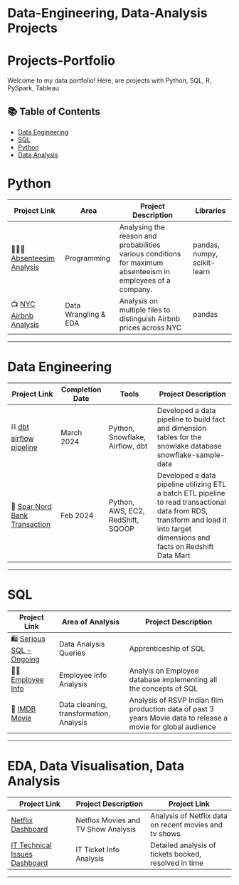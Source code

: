 # Data-Engineering, Data-Analysis Projects


# Projects-Portfolio

Welcome to my data portfolio! Here, are projects with Python, SQL, R, PySpark, Tableau

## 📚 Table of Contents
- [Data Engineering](#data-engineering)
- [SQL](#sql)
- [Python](#python)
- [Data Analysis](#EDA-DataVisualisation-Data-Analysis)


# Python

| Project Link | Area | Project Description | Libraries |    
|---|---|---|---|
| 👩🏻‍💻 [Absenteesim Analysis](https://github.com/sarathchandrikak/Absenteeism-Analysis) | Programming | Analysing the reason and probabilities various conditions for maximum absenteeism in employees of a company. | pandas, numpy, scikit-learn | 
| 📺 [NYC Airbnb Analysis](https://github.com/sarathchandrikak/Data-Analysis-Projects/tree/main/NYC%20Airbnb%20Data%20Analysis) |   Data Wrangling & EDA | Analysis on multiple files to distinguish Airbnb prices across NYC | pandas |

***

# Data Engineering

| Project Link | Completion Date | Tools | Project Description | 
|---|---|---|---|
| ⛓ [dbt airflow pipeline](https://github.com/sarathchandrikak/Data-Projects/tree/main/dbt-airflow-pipeline) | March 2024| Python, Snowflake, Airflow, dbt | Developed a data pipeline to build fact and dimension tables for the snowlake database snowflake-sample-data |
| 🏦 [Spar Nord Bank Transaction](https://github.com/sarathchandrikak/ETL-Bank-Transcation) | Feb 2024 | Python, AWS, EC2, RedShift, SQOOP | Developed a data pipeline utilizing ETL a batch ETL pipeline to read transactional data from RDS, transform and load it into target dimensions and facts on Redshift Data Mart |

***

# SQL

| Project Link | Area of Analysis | Project Description | 
|---|---|---|
| 🛍 [Serious SQL - Ongoing](https://github.com/sarathchandrikak/Serious-SQL) | Data Analysis Queries | Apprenticeship of SQL | 
| 👩‍💼 [Employee Info](https://github.com/sarathchandrikak/sql-data-analysis/tree/main/Employee%20Info%20Case%20Study) | Employee Info Analysis | Analyis on Employee database implementing all the concepts of SQL | 
| 🎦 [IMDB Movie](https://github.com/sarathchandrikak/ImDb-Data-Analysis) | Data cleaning, transformation, Analysis | Analysis of RSVP Indian film production data of past 3 years Movie data to release a movie for global audience | 

***

# EDA, Data Visualisation, Data Analysis

| Project Link | Project Description | Project Link |
|---|---|---|
| [Netflix Dashboard](https://public.tableau.com/app/profile/sarath.chandrika.k/viz/NetflixDashboard_17158614919520/NetflixDashboard) | Netflox Movies and TV Show Analysis | Analysis of Netflix data on recent movies and tv shows |
| [IT Technical Issues Dashboard](https://public.tableau.com/app/profile/sarath.chandrika.k/viz/OnyxDataMayChallenge/Dashboard1) | IT Ticket Info Analysis | Detailed analysis of tickets booked, resolved in time |
***

